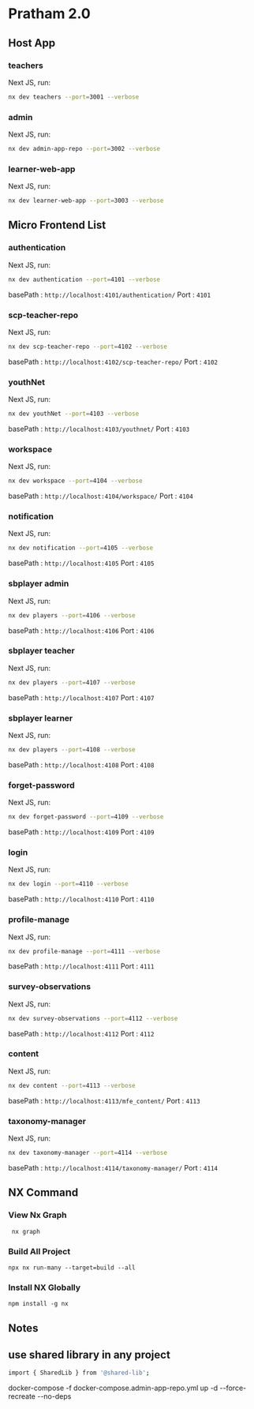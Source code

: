# Pratham 2.0

## Host App

### teachers

Next JS, run:

```sh
nx dev teachers --port=3001 --verbose
```

### admin

Next JS, run:

```sh
nx dev admin-app-repo --port=3002 --verbose
```

### learner-web-app

Next JS, run:

```sh
nx dev learner-web-app --port=3003 --verbose
```

##

## Micro Frontend List

### authentication

Next JS, run:

```sh
nx dev authentication --port=4101 --verbose
```

basePath : `http://localhost:4101/authentication/`
Port : `4101`

### scp-teacher-repo

Next JS, run:

```sh
nx dev scp-teacher-repo --port=4102 --verbose
```

basePath : `http://localhost:4102/scp-teacher-repo/`
Port : `4102`

### youthNet

Next JS, run:

```sh
nx dev youthNet --port=4103 --verbose
```

basePath : `http://localhost:4103/youthnet/`
Port : `4103`

### workspace

Next JS, run:

```sh
nx dev workspace --port=4104 --verbose
```

basePath : `http://localhost:4104/workspace/`
Port : `4104`

### notification

Next JS, run:

```sh
nx dev notification --port=4105 --verbose
```

basePath : `http://localhost:4105`
Port : `4105`

### sbplayer admin

Next JS, run:

```sh
nx dev players --port=4106 --verbose
```

basePath : `http://localhost:4106`
Port : `4106`

### sbplayer teacher

Next JS, run:

```sh
nx dev players --port=4107 --verbose
```

basePath : `http://localhost:4107`
Port : `4107`

### sbplayer learner

Next JS, run:

```sh
nx dev players --port=4108 --verbose
```

basePath : `http://localhost:4108`
Port : `4108`

### forget-password

Next JS, run:

```sh
nx dev forget-password --port=4109 --verbose
```

basePath : `http://localhost:4109`
Port : `4109`

### login

Next JS, run:

```sh
nx dev login --port=4110 --verbose
```

basePath : `http://localhost:4110`
Port : `4110`

### profile-manage

Next JS, run:

```sh
nx dev profile-manage --port=4111 --verbose
```

basePath : `http://localhost:4111`
Port : `4111`

### survey-observations

Next JS, run:

```sh
nx dev survey-observations --port=4112 --verbose
```

basePath : `http://localhost:4112`
Port : `4112`

### content

Next JS, run:

```sh
nx dev content --port=4113 --verbose
```

basePath : `http://localhost:4113/mfe_content/`
Port : `4113`

### taxonomy-manager

Next JS, run:

```sh
nx dev taxonomy-manager --port=4114 --verbose
```

basePath : `http://localhost:4114/taxonomy-manager/`
Port : `4114`

##

## NX Command

### View Nx Graph

` nx graph`

### Build All Project

`npx nx run-many --target=build --all`

### Install NX Globally

`npm install -g nx`

## Notes

## use shared library in any project

```sh
import { SharedLib } from '@shared-lib';
```

docker-compose -f docker-compose.admin-app-repo.yml up -d --force-recreate --no-deps